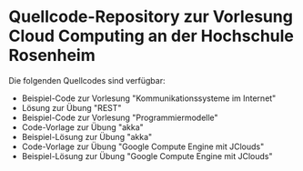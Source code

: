 Quellcode-Repository zur Vorlesung Cloud Computing an der Hochschule Rosenheim
==============================================================================

Die folgenden Quellcodes sind verfügbar:
 * Beispiel-Code zur Vorlesung "Kommunikationssysteme im Internet"
 * Lösung zur Übung "REST" 
 * Beispiel-Code zur Vorlesung "Programmiermodelle"
 * Code-Vorlage zur Übung "akka"
 * Beispiel-Lösung zur Übung "akka"
 * Code-Vorlage zur Übung "Google Compute Engine mit JClouds"
 * Beispiel-Lösung zur Übung "Google Compute Engine mit JClouds"
